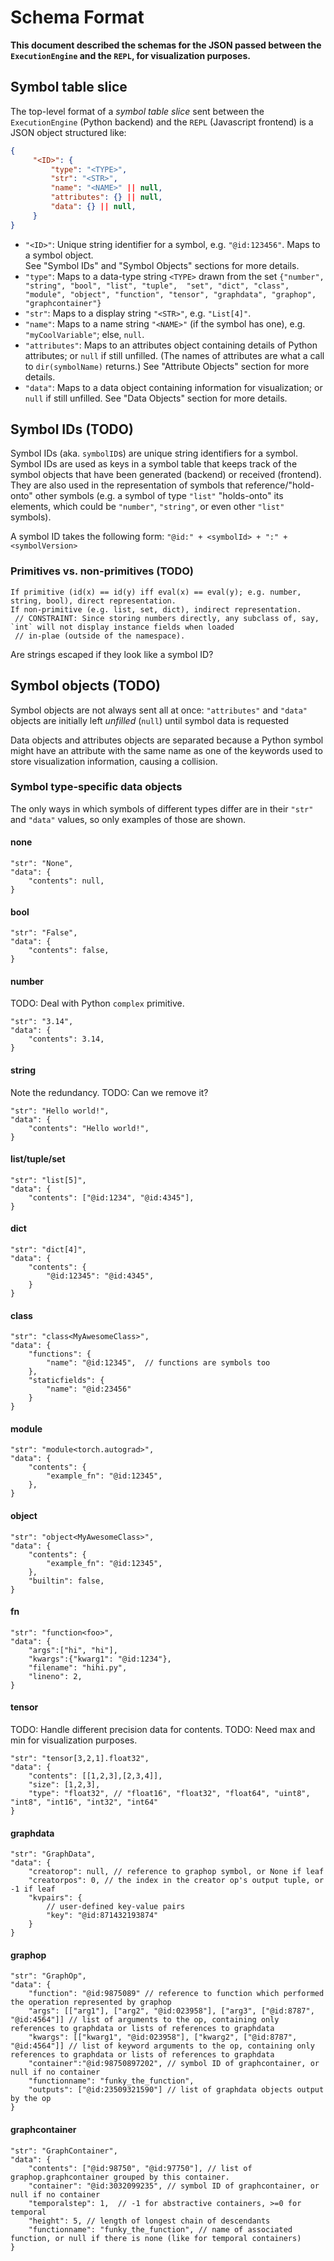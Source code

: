 # Schema Format
**This document described the schemas for the JSON passed between the `ExecutionEngine` and the `REPL`, for visualization
 purposes.**
 
 ## Symbol table slice
 
 The top-level format of a _symbol table slice_ sent between the `ExecutionEngine` (Python backend) and the 
 `REPL` (Javascript frontend) is a JSON object structured like:
 
```json
{
     "<ID>": {
         "type": "<TYPE>",
         "str": "<STR>",
         "name": "<NAME>" || null,
         "attributes": {} || null,
         "data": {} || null,
     }
}
```
- `"<ID>"`: Unique string identifier for a symbol, e.g. `"@id:123456"`. Maps to a symbol object.  
See "Symbol IDs" and "Symbol Objects" sections for more details.
- `"type"`: Maps to a data-type string `<TYPE>` drawn from the set `{"number", "string", "bool", "list", "tuple", 
"set", "dict", "class", "module", "object", "function", "tensor", "graphdata", "graphop", "graphcontainer"}`
- `"str"`: Maps to a display string `"<STR>"`, e.g. `"List[4]"`.
- `"name"`: Maps to a name string `"<NAME>"` (if the symbol has one), e.g. `"myCoolVariable"`; else, `null`.
- `"attributes"`: Maps to an attributes object containing details of Python attributes; or `null` if still unfilled. 
(The names of attributes are what a call to `dir(symbolName)` returns.)  See "Attribute Objects" section for more details.
- `"data"`: Maps to a data object containing information for visualization; or `null` if still unfilled. See "Data 
Objects" section for more details.

## Symbol IDs (TODO)
Symbol IDs (aka. `symbolID`s) are unique string identifiers for a symbol. Symbol IDs are used as keys in a symbol 
table that keeps track of the symbol objects that have been generated (backend) or received (frontend).
They are also used in the representation of symbols that reference/"hold-onto" other symbols (e.g. a symbol of type 
`"list"` "holds-onto" its elements, which could be `"number"`, `"string"`, or even other `"list"` symbols).

A symbol ID takes the following form: `"@id:" + <symbolId> + ":" + <symbolVersion>`

### Primitives vs. non-primitives (TODO)
```
If primitive (id(x) == id(y) iff eval(x) == eval(y); e.g. number, string, bool), direct representation.
If non-primitive (e.g. list, set, dict), indirect representation.
 // CONSTRAINT: Since storing numbers directly, any subclass of, say, `int` will not display instance fields when loaded
 // in-plae (outside of the namespace).
```
Are strings escaped if they look like a symbol ID?

## Symbol objects (TODO)
Symbol objects are not always sent all at once: `"attributes"` and `"data"` objects are initially left _unfilled_ 
(`null`) until symbol data is requested

Data objects and attributes objects are separated because a Python symbol might have an attribute with the same name 
as one of the keywords used to store visualization information, causing a collision.

### Symbol type-specific data objects
The only ways in which symbols of different types differ are in their `"str"` and `"data"` values, so only 
examples of those are shown.

#### none
```
"str": "None",
"data": {
    "contents": null,
}
```

#### bool
```
"str": "False",
"data": {
    "contents": false,
}
```

#### number
TODO: Deal with Python `complex` primitive.
```
"str": "3.14",
"data": {
    "contents": 3.14,
}
```

#### string
Note the redundancy. TODO: Can we remove it?
```
"str": "Hello world!",
"data": {
    "contents": "Hello world!",
}
```

#### list/tuple/set
```
"str": "list[5]",
"data": {
    "contents": ["@id:1234", "@id:4345"],
}
```

#### dict
```
"str": "dict[4]",
"data": {
    "contents": {
        "@id:12345": "@id:4345",
    }
}
```

#### class
```
"str": "class<MyAwesomeClass>",
"data": {
    "functions": {
        "name": "@id:12345",  // functions are symbols too
    },
    "staticfields": {
        "name": "@id:23456"
    }
}
```

#### module
```
"str": "module<torch.autograd>",
"data": {
    "contents": {
        "example_fn": "@id:12345",
    },
}
```

#### object
```
"str": "object<MyAwesomeClass>",
"data": {
    "contents": {
        "example_fn": "@id:12345",
    },
    "builtin": false,
}
```

#### fn
```
"str": "function<foo>",
"data": {
    "args":["hi", "hi"],
    "kwargs":{"kwarg1": "@id:1234"},
    "filename": "hihi.py",
    "lineno": 2,
}
```

#### tensor
TODO: Handle different precision data for contents.
TODO: Need max and min for visualization purposes.
```
"str": "tensor[3,2,1].float32",
"data": {
    "contents": [[1,2,3],[2,3,4]],
    "size": [1,2,3],
    "type": "float32", // "float16", "float32", "float64", "uint8", "int8", "int16", "int32", "int64"
}
```

#### graphdata
```
"str": "GraphData",
"data": {
    "creatorop": null, // reference to graphop symbol, or None if leaf
    "creatorpos": 0, // the index in the creator op's output tuple, or -1 if leaf
    "kvpairs": {
        // user-defined key-value pairs
        "key": "@id:871432193874"
    }
}
```

#### graphop
```
"str": "GraphOp",
"data": {
    "function": "@id:9875089" // reference to function which performed the operation represented by graphop
    "args": [["arg1"], ["arg2", "@id:023958"], ["arg3", ["@id:8787", "@id:4564"]] // list of arguments to the op, containing only references to graphdata or lists of references to graphdata
    "kwargs": [["kwarg1", "@id:023958"], ["kwarg2", ["@id:8787", "@id:4564"]] // list of keyword arguments to the op, containing only references to graphdata or lists of references to graphdata
    "container":"@id:98750897202", // symbol ID of graphcontainer, or null if no container
    "functionname": "funky_the_function",
    "outputs": ["@id:23509321590"] // list of graphdata objects output by the op
}
```

#### graphcontainer
```
"str": "GraphContainer",
"data": {
    "contents": ["@id:98750", "@id:97750"], // list of graphop.graphcontainer grouped by this container.
    "container": "@id:3032099235", // symbol ID of graphcontainer, or null if no container
    "temporalstep": 1,  // -1 for abstractive containers, >=0 for temporal
    "height": 5, // length of longest chain of descendants
    "functionname": "funky_the_function", // name of associated function, or null if there is none (like for temporal containers)
}
```